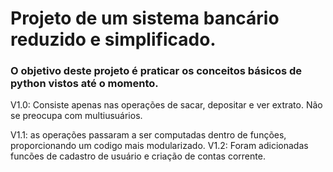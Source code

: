 # Projeto de um sistema bancário reduzido e simplificado.
### O objetivo deste projeto é praticar os conceitos básicos de python vistos até o momento.
V1.0: Consiste apenas nas operações de sacar, depositar e ver extrato. Não se preocupa com multiusuários.

V1.1: as operações passaram a ser computadas dentro de funções, proporcionando um codigo mais modularizado.
V1.2: Foram adicionadas funcões de cadastro de usuário e criação de contas corrente.
